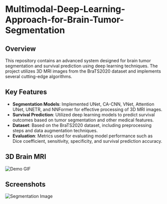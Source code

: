 # Multimodal-Deep-Learning-Approach-for-Brain-Tumor-Segmentation

## Overview

This repository contains an advanced system designed for brain tumor segmentation and survival prediction using deep learning techniques. The project utilizes 3D MRI images from the BraTS2020 dataset and implements several cutting-edge algorithms.

## Key Features

- **Segmentation Models**: Implemented UNet, CA-CNN, VNet, Attention UNet, UNETR, and NNFormer for effective processing of 3D MRI images.
- **Survival Prediction**: Utilized deep learning models to predict survival outcomes based on tumor segmentation and other medical features.
- **Dataset**: Based on the BraTS2020 dataset, including preprocessing steps and data augmentation techniques.
- **Evaluation**: Metrics used for evaluating model performance such as Dice coefficient, sensitivity, specificity, and survival prediction accuracy.

## 3D Brain MRI

![Demo GIF](images/output.gif)

## Screenshots

![Segmentation Image](images/sample_output.png)
